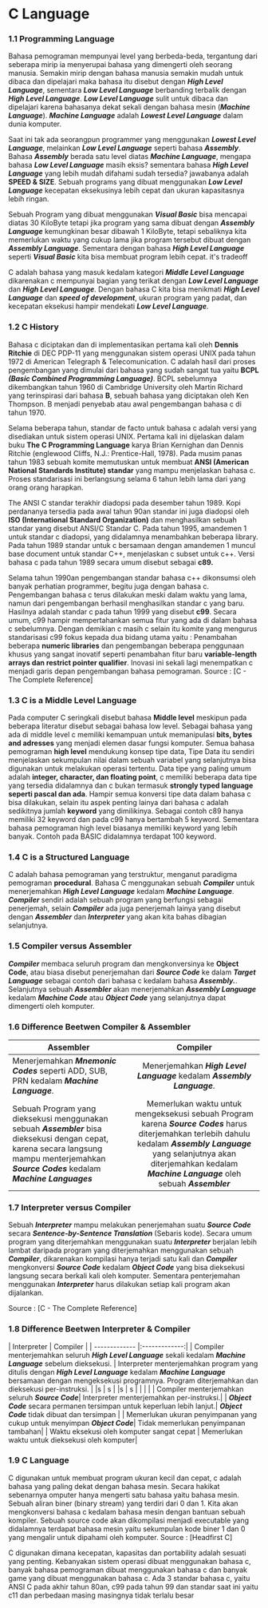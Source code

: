 # C Language

<h3>1.1 Programming Language</h3>
<p>Bahasa pemograman mempunyai level yang berbeda-beda, tergantung dari seberapa mirip ia menyerupai bahasa yang dimengerti oleh seorang manusia. Semakin mirip dengan bahasa manusia semakin mudah untuk dibaca dan dipelajari maka bahasa itu disebut dengan <b><i>High Level Language</i></b>, sementara <b><i>Low Level Language</i></b> berbanding terbalik dengan <b><i>High Level Language</i></b>. <b><i>Low Level Language</i></b> sulit untuk dibaca dan dipelajari karena bahasanya dekat sekali dengan bahasa mesin (<b><i>Machine Language</i></b>). <b><i>Machine Language</i></b> adalah <b><i>Lowest Level Language</i></b> dalam dunia komputer.</p>

<p>Saat ini tak ada seorangpun programmer yang menggunakan <b><i>Lowest Level Language</i></b>, melainkan <b><i>Low Level Language</i></b> seperti bahasa <b><i>Assembly</i></b>. Bahasa <b><i>Assembly</i></b> berada satu level diatas <b><i>Machine Language</i></b>, mengapa bahasa <b><i>Low Level Language</i></b> masih eksis? sementara bahasa <b><i>High Level Language</i></b> yang lebih mudah difahami sudah tersedia? jawabanya adalah <b>SPEED & SIZE</b>. Sebuah programs yang dibuat menggunakan <b><i>Low Level Language</i></b> kecepatan eksekusinya lebih cepat dan ukuran kapasitasnya lebih ringan. </p>

<p>Sebuah Program yang dibuat menggunakan <b><i>Visual Basic</i></b> bisa mencapai diatas 30 KiloByte tetapi jika program yang sama dibuat dengan <b><i>Assembly Language</i></b> kemungkinan besar dibawah 1 KiloByte, tetapi sebaliknya kita memerlukan waktu yang cukup lama jika program tersebut dibuat dengan <b><i>Assembly Language</i></b>. Sementara dengan bahasa <b><i>High Level Language</i></b> seperti <b><i>Visual Basic</i></b> kita bisa membuat program lebih cepat. it's tradeoff</p>

<p>C adalah bahasa yang masuk kedalam kategori <b><i>Middle Level Language</i></b> dikarenakan c mempunyai bagian yang terikat dengan <b><i>Low Level Language</i></b> dan <b><i>High Level Language</i></b>. Dengan bahasa C kita bisa menikmati <b><i>High Level Language</i></b> dan <b><i>speed of development</i></b>, ukuran program yang padat, dan kecepatan eksekusi hampir mendekati <b><i>Low Level Language</i></b>.</p>

<h3>1.2 C History</h3>

<p>Bahasa c diciptakan dan di implementasikan pertama kali oleh <b>Dennis Ritchie</b> di DEC PDP-11
yang menggunakan sistem operasi UNIX pada tahun 1972 di American Telegraph & Telecomunication. C adalah hasil dari proses pengembangan yang dimulai dari bahasa yang sudah sangat tua yaitu <b>BCPL</b> <b><i>(Basic Combined Programming Language)</i></b>. BCPL sebelumnya dikembangkan tahun 1960 di Cambridge University oleh Martin Richard yang
terinspirasi dari bahasa <b>B</b>, sebuah bahasa yang diciptakan oleh Ken Thompson. B menjadi penyebab atau awal pengembangan bahasa c di tahun 1970.</p>

<p>Selama beberapa tahun, standar de facto untuk bahasa c adalah versi yang disediakan untuk sistem operasi UNIX.
Pertama kali ini dijelaskan dalam buku <b>The C Programming Language</b> karya Brian Kernighan dan Dennis Ritchie (englewood Cliffs, N.J.: Prentice-Hall, 1978). Pada musim panas tahun 1983 sebuah komite memutuskan untuk membuat <b>ANSI (American National Standards Institute) standar</b> yang mampu menjelaskan bahasa c. Proses standarisasi ini berlangsung selama 6 tahun lebih lama dari yang orang orang harapkan.</p>

<p>The ANSI C standar terakhir diadopsi pada desember tahun 1989. Kopi perdananya tersedia pada awal tahun 90an
standar ini juga diadopsi oleh <b>ISO (International Standard Organization)</b> dan menghasilkan sebuah standar yang disebut ANSI/C Standar C. Pada tahun 1995, amandemen 1 untuk standar c diadopsi, yang didalamnya menambahkan beberapa library. Pada tahun 1989 standar untuk c bersamaan dengan amandemen 1 muncul base document untuk standar C++, menjelaskan c subset untuk c++. Versi bahasa c pada tahun 1989 secara umum disebut sebagai <b>c89.</b></p>

<p>Selama tahun 1990an pengembangan standar bahasa c++ dikonsumsi oleh banyak perhatian programmer, begitu juga dengan bahasa c. Pengembangan bahasa c terus dilakukan meski dalam waktu yang lama, namun dari pengembangan berhasil menghasilkan standar c yang baru. Hasilnya adalah standar c pada tahun 1999 yang disebut <b>c99</b>. Secara umum, c99 hampir mempertahankan semua fitur yang ada di dalam bahasa c sebelumnya. Dengan demikian c masih c selain itu komite yang mengurus standarisasi c99 fokus kepada dua bidang utama yaitu : Penambahan beberapa <b>numeric libraries</b> dan pengembangan beberapa penggunaan khusus yang sangat inovatif seperti penambahan fitur baru <b>variable-length arrays dan restrict pointer qualifier</b>. Inovasi ini sekali lagi menempatkan c menjadi garis depan pengembangan bahasa pemograman. Source : [C - The Complete Reference]</p> 

<h3>1.3 C is a Middle Level Language</h3>
<p>Pada computer C seringkali disebut bahasa <b>Middle level</b> meskipun pada beberapa literatur disebut sebagai bahasa low level. Sebagai bahasa yang ada di middle level c memiliki kemampuan untuk memanipulasi <b>bits, bytes and adresses</b> yang menjadi elemen dasar fungsi komputer. Semua bahasa pemograman <b>high level</b> mendukung konsep tipe data, Tipe Data itu sendiri menjelaskan sekumpulan nilai dalam sebuah variabel yang selanjutnya bisa digunakan untuk melakukan operasi tertentu.
Data tipe yang paling umum adalah <b>integer, character, dan floating point</b>, c memiliki beberapa data tipe yang tersedia didalamnya dan c bukan termasuk <b>strongly typed language seperti pascal dan ada</b>. Hampir semua konversi tipe data dalam bahasa c bisa dilakukan, selain itu aspek penting lainya dari bahasa c adalah sedikitnya jumlah <b>keyword</b> yang dimilikinya. Sebagai contoh c89 hanya memiliki 32 keyword dan pada c99 hanya bertambah 5 keyword. Sementara bahasa pemograman high level biasanya memiliki keyword yang lebih banyak. Contoh pada BASIC didalamnya terdapat 100 keyword.</p>

<h3>1.4 C is a Structured Language</h3>
<p>C adalah bahasa pemograman yang terstruktur, menganut paradigma pemograman <b>procedural</b>. Bahasa C menggunakan sebuah <b><i>Compiler</i></b> untuk menerjemahkan <b><i>High Level Language</i></b> kedalam <b><i>Machine Language</i></b>. <b><i>Compiler</i></b> sendiri adalah sebuah program yang berfungsi sebagai penerjemah, selain <b><i>Compiler</i></b> ada juga penerjemah lainya yang disebut dengan <b><i>Assembler</i></b> dan <b><i>Interpreter</i></b> yang akan kita bahas dibagian selanjutnya.</p>

<h3>1.5 Compiler versus Assembler</h3>
<p><b><i>Compiler</i></b> membaca seluruh program dan mengkonversinya ke <b>Object Code</b>, atau biasa disebut penerjemahan dari <b><i>Source Code</i></b> ke dalam <b><i>Target Language</i></b> sebagai contoh dari bahasa c kedalam bahasa <b><i>Assembly.</i></b>. Selanjutnya sebuah <b><i>Assembler</i></b> akan menerjemahkan <b><i>Assembly Language</i></b> kedalam <b><i>Machine Code</i></b> atau <b><i>Object Code</i></b> yang selanjutnya dapat dimengerti oleh komputer. </p>

<h3>1.6 Difference Beetwen Compiler & Assembler</h3>

| Assembler        | Compiler           | 
| ------------- |:-------------:| 
| Menerjemahkan <b><i>Mnemonic Codes</i></b> seperti ADD, SUB, PRN kedalam <b><i>Machine Language</i></b>.     | Menerjemahkan <b><i>High Level Language</i></b> kedalam <b><i>Assembly Language</i></b>. | 
| Sebuah Program yang dieksekusi menggunakan sebuah <b><i>Assembler</i></b> bisa dieksekusi dengan cepat, karena secara langsung mampu menterjemahkan <b><i>Source Codes</i></b> kedalam <b><i>Machine Languages</i></b>    | Memerlukan waktu untuk mengeksekusi sebuah Program karena <b><i>Source Codes</i></b> harus diterjemahkan terlebih dahulu kedalam <b><i>Assembly Language</i></b>  yang selanjutnya akan diterjemahkan kedalam <b><i>Machine Language</i></b> oleh sebuah <b><i>Assembler</i></b>    | 

<h3>1.7 Interpreter versus Compiler</h3>
<p>Sebuah <b><i>Interpreter</i></b> mampu melakukan penerjemahan suatu <b><i>Source Code</i></b> secara <b><i>Sentence-by-Sentence Translation</i></b> (Sebaris kode). Secara umum program yang diterjemahkan menggunakan suatu <b><i>Interpreter</i></b> berjalan lebih lambat daripada program yang diterjemahkan menggunakan sebuah <b><i>Compiler</i></b>, dikarenakan kompilasi hanya terjadi satu kali dan <b><i>Compiler</i></b> mengkonversi <b><i>Source Code</i></b> kedalam <b><i>Object Code</i></b> yang bisa dieksekusi langsung secara berkali kali oleh komputer. Sementara penterjemahan menggunakan <b><i>Interpreter</i></b> harus dilakukan setiap kali program akan dijalankan.</p> Source : [C - The Complete Reference]

<h3>1.8 Difference Beetwen Interpreter & Compiler</h3>
| Interpreter        | Compiler           | 
| ------------- |:-------------:| 
| Compiler menterjemahkan seluruh <b><i>High Level Language</i></b> sekali kedalam <b><i>Machine Language</i></b> sebelum dieksekusi. | Interpreter menterjemahkan program yang ditulis dengan <b><i>High Level Language</i></b> kedalam <b><i>Machine Language</i></b> bersamaan dengan mengeksekusi programnya. Program diterjemahkan dan dieksekusi per-instruksi. | 
|s | s | 
|s | s | 
|  |  |
| Compiler menterjemahkan seluruh <b><i>Source Code</i></b>| Interpreter menterjemahkan per-instruksi.|
| <b><i>Object Code</i></b> secara permanen tersimpan untuk keperluan lebih lanjut.| <b><i>Object Code</i></b> tidak dibuat dan tersimpan |
| Memerlukan ukuran penyimpanan yang cukup untuk menyimpan <b><i>Object Code</i></b>| Tidak memerlukan penyimpanan tambahan|
| Waktu eksekusi oleh komputer sangat cepat | Memerlukan waktu untuk dieksekusi oleh komputer|

<h3>1.9 C Language</h3>
<p>C digunakan untuk membuat program ukuran kecil dan cepat, c adalah bahasa yang paling dekat dengan bahasa mesin.
Secara hakikat sebenarnya omputer hanya mengerti satu bahasa yaitu bahasa mesin. Sebuah aliran biner (binary stream) 
yang terdiri dari 0 dan 1. Kita akan mengkonversi bahasa c kedalam bahasa mesin dengan bantuan sebuah kompiler. 
Sebuah source code akan dikompilasi menjadi executable yang didalamnya terdapat bahasa mesin yaitu sekumpulan 
kode biner 1 dan 0 yang mengalir untuk dipahami oleh komputer. Source : [Headfirst C] </p> 

<p>C digunakan dimana kecepatan, kapasitas dan portability adalah sesuati yang penting. 
Kebanyakan sistem operasi dibuat menggunakan bahasa c, banyak bahasa pemograman dibuat menggunakan bahasa c
dan banyak game yang dibuat menggunakan bahasa c. Ada 3 standar bahasa c, yaitu ANSI C pada akhir tahun 80an, 
c99 pada tahun 99 dan standar saat ini yaitu c11 dan perbedaan masing masingnya tidak terlalu besar</p>
